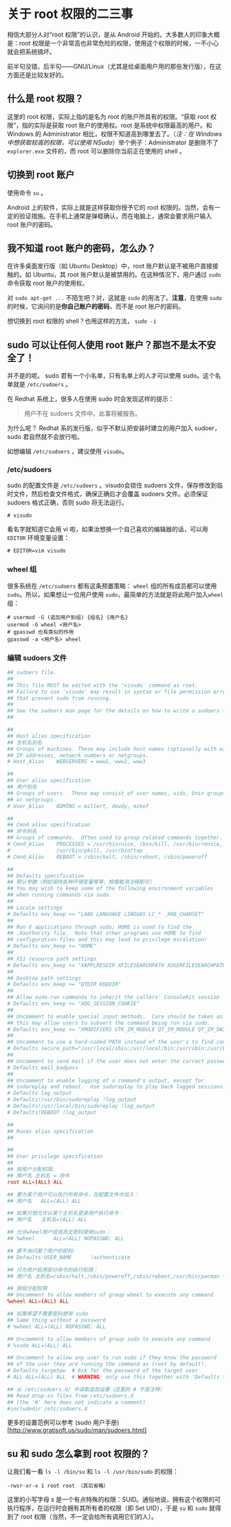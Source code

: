 # 关于 root 权限的二三事

相信大部分人对“root 权限”的认识，是从 Android 开始的。大多数人的印象大概是：root 权限是一个非常高也非常危险的权限，使用这个权限的时候，一不小心就会把系统搞坏。

前半句没错，后半句——GNU/Linux（尤其是给桌面用户用的那些发行版），在这方面还是比较友好的。

## 什么是 root 权限？

这里的 root 权限，实际上指的是名为 root 的账户所具有的权限。“获取 root 权限”，指的实际是获取 root 账户的使用权。root 是系统中权限最高的用户。和 Windows 的 Administrator 相比，权限不知道高到哪里去了。（*注：在 Windows 中想获取较高的权限，可以使用 NSudo*）举个例子：Administrator 是删除不了  `explorer.exe`  文件的，而 root 可以删除你当前正在使用的 shell 。

## 切换到 root 账户
使用命令  `su` 。

Android 上的软件，实际上就是这样获取你授予它的 root 权限的。当然，会有一定的验证措施。在手机上通常是弹框确认，而在电脑上，通常会要求用户输入 root 账户的密码。

## 我不知道 root 账户的密码，怎么办？
在许多桌面发行版（如 Ubuntu Desktop）中，root 账户默认是不被用户直接接触的。如 Ubuntu，其 root 账户默认是被禁用的。在这种情况下，用户通过  `sudo` 命令获取 root 账户的使用权。

对 `sudo apt-get ...` 不陌生吧？对，这就是 `sudo` 的用法了。**注意**，在使用 `sudo` 的时候，它询问的是**你自己账户的密码**，而不是 root 账户的密码。

想切换到 root 权限的 shell？也用这样的方法， `sudo -i ` 

## sudo 可以让任何人使用 root 账户？那岂不是太不安全了！
并不是的呢。 sudo 君有一个小名单，只有名单上的人才可以使用 sudo。这个名单就是 `/etc/sudoers` 。

在 Redhat 系统上，很多人在使用 sudo 时会发现这样的提示：
> 用户不在 sudoers 文件中。此事将被报告。

为什么呢？ Redhat 系的发行版，似乎不默认把安装时建立的用户加入 sudoer，sudo 君自然就不会放行啦。

如想编辑 `/etc/sudoers` ，建议使用 `visudo`。

### /etc/sudoers

sudo 的配置文件是 `/etc/sudoers` 。visudo会锁住 sudoers 文件，保存修改到临时文件，然后检查文件格式，确保正确后才会覆盖 sudoers 文件。必须保证 sudoers 格式正确，否则 sudo 将无法运行。 

```console
# visudo
```

看名字就知道它会用 vi 啦，如果汝想换一个自己喜欢的编辑器的话，可以用 `EDITOR` 环境变量设置：

```console
# EDITOR=vim visudo
```

### wheel 组
很多系统在 `/etc/sudoers` 都有这条预置策略： `wheel` 组的所有成员都可以使用 `sudo`。所以，如果想让一位用户使用 `sudo`，最简单的方法就是将此用户加入`wheel`组：

```console
# usermod -G (追加用户到组) {组名} {用户名}
usermod -G wheel <用户名>
# gpasswd 也有类似的作用
gpasswd -a <用户名> wheel
```


### 编辑 sudoers 文件

```conf
## sudoers file.
##
## This file MUST be edited with the 'visudo' command as root.
## Failure to use 'visudo' may result in syntax or file permission errors
## that prevent sudo from running.
##
## See the sudoers man page for the details on how to write a sudoers file.
##

##
## Host alias specification
## 主机名别名
## Groups of machines. These may include host names (optionally with wildcards),
## IP addresses, network numbers or netgroups.
# Host_Alias	WEBSERVERS = www1, www2, www3

##
## User alias specification
## 用户别名
## Groups of users.  These may consist of user names, uids, Unix groups,
## or netgroups.
# User_Alias	ADMINS = millert, dowdy, mikef

##
## Cmnd alias specification
## 命令别名
## Groups of commands.  Often used to group related commands together.
# Cmnd_Alias	PROCESSES = /usr/bin/nice, /bin/kill, /usr/bin/renice, \
# 			    /usr/bin/pkill, /usr/bin/top
# Cmnd_Alias	REBOOT = /sbin/halt, /sbin/reboot, /sbin/poweroff

##
## Defaults specification
## 默认参数（例如保持各种环境变量等等，按需取消注释即可）
## You may wish to keep some of the following environment variables
## when running commands via sudo.
##
## Locale settings
# Defaults env_keep += "LANG LANGUAGE LINGUAS LC_* _XKB_CHARSET"
##
## Run X applications through sudo; HOME is used to find the
## .Xauthority file.  Note that other programs use HOME to find   
## configuration files and this may lead to privilege escalation!
# Defaults env_keep += "HOME"
##
## X11 resource path settings
# Defaults env_keep += "XAPPLRESDIR XFILESEARCHPATH XUSERFILESEARCHPATH"
##
## Desktop path settings
# Defaults env_keep += "QTDIR KDEDIR"
##
## Allow sudo-run commands to inherit the callers' ConsoleKit session
# Defaults env_keep += "XDG_SESSION_COOKIE"
##
## Uncomment to enable special input methods.  Care should be taken as
## this may allow users to subvert the command being run via sudo.
# Defaults env_keep += "XMODIFIERS GTK_IM_MODULE QT_IM_MODULE QT_IM_SWITCHER"
##
## Uncomment to use a hard-coded PATH instead of the user's to find commands
# Defaults secure_path="/usr/local/sbin:/usr/local/bin:/usr/sbin:/usr/bin:/sbin:/bin"
##
## Uncomment to send mail if the user does not enter the correct password.
# Defaults mail_badpass
##
## Uncomment to enable logging of a command's output, except for
## sudoreplay and reboot.  Use sudoreplay to play back logged sessions.
# Defaults log_output
# Defaults!/usr/bin/sudoreplay !log_output
# Defaults!/usr/local/bin/sudoreplay !log_output
# Defaults!REBOOT !log_output

##
## Runas alias specification
##

##
## User privilege specification
##
## 按用户分配权限。
## 用户名 主机名 = 命令
root ALL=(ALL) ALL

## 要为某个用户可以执行所有命令，在配置文件中加入：
## 用户名   ALL=(ALL) ALL

## 如果只想允许以某个主机名登录用户执行命令：
## 用户名   主机名=(ALL) ALL

## 允许wheel用户组成员无密码使用sudo：
## %wheel      ALL=(ALL) NOPASSWD: ALL

## 要不询问某个用户的密码:
## Defaults:USER_NAME      !authenticate

## 只为用户启用部分命令的执行权限：
## 用户名 主机名=/sbin/halt,/sbin/poweroff,/sbin/reboot,/usr/bin/pacman -Syu

## 按组分配权限
## Uncomment to allow members of group wheel to execute any command
%wheel ALL=(ALL) ALL

## 如果希望不需要密码使用 sudo
## Same thing without a password
# %wheel ALL=(ALL) NOPASSWD: ALL

## Uncomment to allow members of group sudo to execute any command
# %sudo	ALL=(ALL) ALL

## Uncomment to allow any user to run sudo if they know the password
## of the user they are running the command as (root by default).
# Defaults targetpw  # Ask for the password of the target user
# ALL ALL=(ALL) ALL  # WARNING: only use this together with 'Defaults targetpw'

## 从 /etc/sudoers.d/ 中读取追加设置（这里的 # 不是注释）
## Read drop-in files from /etc/sudoers.d
## (the '#' here does not indicate a comment)
#includedir /etc/sudoers.d
```

更多的设置范例可以参考 (sudo 用户手册)[http://www.gratisoft.us/sudo/man/sudoers.html] 

## su 和 sudo 怎么拿到 root 权限的？

让我们看一看 `ls -l /bin/su` 和 `ls -l /usr/bin/sudo` 的权限：

```
-rwsr-xr-x 1 root root （其后省略）
```

这里的小写字母 s 是一个有点特殊的权限：SUID。通俗地说，拥有这个权限的可执行程序，在运行时会拥有其所有者的权限（即 Set UID），于是 `su` 和 `sudo` 就得到了 root 权限（当然，不一定会给所有调用它们的人）。
